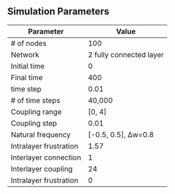 ## Simulation Parameters
| Parameter     | Value      |
|--------------|--------------|
| # of nodes  | 100  | 
| Network  | 	2 fully connected layer  |
| Initial time  | 0  |
| Final time | 400  | 
| time step  | 0.01  |
| # of time steps  | 40,000  |
| Coupling range  | [0, 4] | 
| Coupling step  | 0.01  |
| Natural frequency  | [-0.5, 0.5], Δw=0.8  |
| Intralayer frustration  | 1.57  |
| Interlayer connection | 1  |
| Interlayer coupling  | 24  |
| Intralayer frustration  | 0 |


